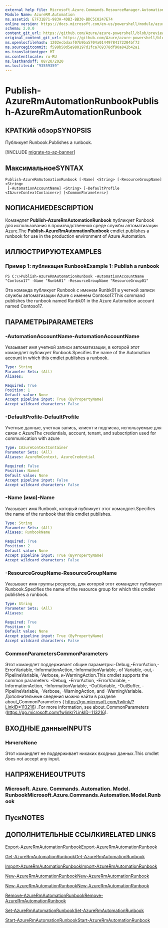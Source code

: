 ```yaml
---
external help file: Microsoft.Azure.Commands.ResourceManager.Automation.dll-Help.xml
Module Name: AzureRM.Automation
ms.assetid: E7F31B71-983A-4DB3-BB30-BDC5C0247E74
online version: https://docs.microsoft.com/en-us/powershell/module/azurerm.automation/publish-azurermautomationrunbook
schema: 2.0.0
content_git_url: https://github.com/Azure/azure-powershell/blob/preview/src/ResourceManager/Automation/Commands.Automation/help/Publish-AzureRMAutomationRunbook.md
original_content_git_url: https://github.com/Azure/azure-powershell/blob/preview/src/ResourceManager/Automation/Commands.Automation/help/Publish-AzureRMAutomationRunbook.md
ms.openlocfilehash: 1202ecbdaaf07b9ba5704a01449784172204bf73
ms.sourcegitcommit: f599b50d5e980197d1fca769378df90a842b42a1
ms.translationtype: MT
ms.contentlocale: ru-RU
ms.lasthandoff: 08/20/2020
ms.locfileid: "93559359"
---
```

# <span data-ttu-id="e010f-101">Publish-AzureRmAutomationRunbook</span><span class="sxs-lookup"><span data-stu-id="e010f-101">Publish-AzureRmAutomationRunbook</span></span>

## <span data-ttu-id="e010f-102">КРАТКИй обзор</span><span class="sxs-lookup"><span data-stu-id="e010f-102">SYNOPSIS</span></span>
<span data-ttu-id="e010f-103">Публикует Runbook.</span><span class="sxs-lookup"><span data-stu-id="e010f-103">Publishes a runbook.</span></span>

[!INCLUDE [migrate-to-az-banner](../../includes/migrate-to-az-banner.md)]

## <span data-ttu-id="e010f-104">Максимальное</span><span class="sxs-lookup"><span data-stu-id="e010f-104">SYNTAX</span></span>

```
Publish-AzureRmAutomationRunbook [-Name] <String> [-ResourceGroupName] <String>
 [-AutomationAccountName] <String> [-DefaultProfile <IAzureContextContainer>] [<CommonParameters>]
```

## <span data-ttu-id="e010f-105">NОПИСАНИЕ</span><span class="sxs-lookup"><span data-stu-id="e010f-105">DESCRIPTION</span></span>
<span data-ttu-id="e010f-106">Командлет **Publish-AzureRmAutomationRunbook** публикует Runbook для использования в производственной среде службы автоматизации Azure.</span><span class="sxs-lookup"><span data-stu-id="e010f-106">The **Publish-AzureRmAutomationRunbook** cmdlet publishes a runbook for use in the production environment of Azure Automation.</span></span>

## <span data-ttu-id="e010f-107">ИЛЛЮСТРИРУЮТ</span><span class="sxs-lookup"><span data-stu-id="e010f-107">EXAMPLES</span></span>

### <span data-ttu-id="e010f-108">Пример 1: публикация Runbook</span><span class="sxs-lookup"><span data-stu-id="e010f-108">Example 1: Publish a runbook</span></span>
```
PS C:\>Publish-AzureRmAutomationRunbook -AutomationAccountName "Contoso17" -Name "Runbk01" -ResourceGroupName "ResourceGroup01"
```

<span data-ttu-id="e010f-109">Эта команда публикует Runbook с именем Runbk01 в учетной записи службы автоматизации Azure с именем Contoso17.</span><span class="sxs-lookup"><span data-stu-id="e010f-109">This command publishes the runbook named Runbk01 in the Azure Automation account named Contoso17.</span></span>

## <span data-ttu-id="e010f-110">ПАРАМЕТРЫ</span><span class="sxs-lookup"><span data-stu-id="e010f-110">PARAMETERS</span></span>

### <span data-ttu-id="e010f-111">-AutomationAccountName</span><span class="sxs-lookup"><span data-stu-id="e010f-111">-AutomationAccountName</span></span>
<span data-ttu-id="e010f-112">Указывает имя учетной записи автоматизации, в которой этот командлет публикует Runbook.</span><span class="sxs-lookup"><span data-stu-id="e010f-112">Specifies the name of the Automation account in which this cmdlet publishes a runbook.</span></span>

```yaml
Type: String
Parameter Sets: (All)
Aliases: 

Required: True
Position: 1
Default value: None
Accept pipeline input: True (ByPropertyName)
Accept wildcard characters: False
```

### <span data-ttu-id="e010f-113">-DefaultProfile</span><span class="sxs-lookup"><span data-stu-id="e010f-113">-DefaultProfile</span></span>
<span data-ttu-id="e010f-114">Учетные данные, учетная запись, клиент и подписка, используемые для связи с Azure</span><span class="sxs-lookup"><span data-stu-id="e010f-114">The credentials, account, tenant, and subscription used for communication with azure</span></span>

```yaml
Type: IAzureContextContainer
Parameter Sets: (All)
Aliases: AzureRmContext, AzureCredential

Required: False
Position: Named
Default value: None
Accept pipeline input: False
Accept wildcard characters: False
```

### <span data-ttu-id="e010f-115">-Name (имя)</span><span class="sxs-lookup"><span data-stu-id="e010f-115">-Name</span></span>
<span data-ttu-id="e010f-116">Указывает имя Runbook, который публикует этот командлет.</span><span class="sxs-lookup"><span data-stu-id="e010f-116">Specifies the name of the runbook that this cmdlet publishes.</span></span>

```yaml
Type: String
Parameter Sets: (All)
Aliases: RunbookName

Required: True
Position: 2
Default value: None
Accept pipeline input: True (ByPropertyName)
Accept wildcard characters: False
```

### <span data-ttu-id="e010f-117">-ResourceGroupName</span><span class="sxs-lookup"><span data-stu-id="e010f-117">-ResourceGroupName</span></span>
<span data-ttu-id="e010f-118">Указывает имя группы ресурсов, для которой этот командлет публикует Runbook.</span><span class="sxs-lookup"><span data-stu-id="e010f-118">Specifies the name of the resource group for which this cmdlet publishes a runbook.</span></span>

```yaml
Type: String
Parameter Sets: (All)
Aliases: 

Required: True
Position: 0
Default value: None
Accept pipeline input: True (ByPropertyName)
Accept wildcard characters: False
```

### <span data-ttu-id="e010f-119">CommonParameters</span><span class="sxs-lookup"><span data-stu-id="e010f-119">CommonParameters</span></span>
<span data-ttu-id="e010f-120">Этот командлет поддерживает общие параметры:-Debug,-ErrorAction,-ErrorVariable,-InformationAction,-InformationVariable,-of Variable,-out,-PipelineVariable,-Verbose, и-WarningAction.</span><span class="sxs-lookup"><span data-stu-id="e010f-120">This cmdlet supports the common parameters: -Debug, -ErrorAction, -ErrorVariable, -InformationAction, -InformationVariable, -OutVariable, -OutBuffer, -PipelineVariable, -Verbose, -WarningAction, and -WarningVariable.</span></span> <span data-ttu-id="e010f-121">Дополнительные сведения можно найти в разделе about_CommonParameters ( https://go.microsoft.com/fwlink/?LinkID=113216) .</span><span class="sxs-lookup"><span data-stu-id="e010f-121">For more information, see about_CommonParameters (https://go.microsoft.com/fwlink/?LinkID=113216).</span></span>

## <span data-ttu-id="e010f-122">ВХОДНЫЕ данные</span><span class="sxs-lookup"><span data-stu-id="e010f-122">INPUTS</span></span>

### <span data-ttu-id="e010f-123">Ничего</span><span class="sxs-lookup"><span data-stu-id="e010f-123">None</span></span>
<span data-ttu-id="e010f-124">Этот командлет не поддерживает никаких входных данных.</span><span class="sxs-lookup"><span data-stu-id="e010f-124">This cmdlet does not accept any input.</span></span>

## <span data-ttu-id="e010f-125">НАПРЯЖЕНИЕ</span><span class="sxs-lookup"><span data-stu-id="e010f-125">OUTPUTS</span></span>

### <span data-ttu-id="e010f-126">Microsoft. Azure. Commands. Automation. Model. Runbook</span><span class="sxs-lookup"><span data-stu-id="e010f-126">Microsoft.Azure.Commands.Automation.Model.Runbook</span></span>

## <span data-ttu-id="e010f-127">Пуск</span><span class="sxs-lookup"><span data-stu-id="e010f-127">NOTES</span></span>

## <span data-ttu-id="e010f-128">ДОПОЛНИТЕЛЬНЫЕ ССЫЛКИ</span><span class="sxs-lookup"><span data-stu-id="e010f-128">RELATED LINKS</span></span>

[<span data-ttu-id="e010f-129">Export-AzureRmAutomationRunbook</span><span class="sxs-lookup"><span data-stu-id="e010f-129">Export-AzureRmAutomationRunbook</span></span>](./Export-AzureRMAutomationRunbook.md)

[<span data-ttu-id="e010f-130">Get-AzureRmAutomationRunbook</span><span class="sxs-lookup"><span data-stu-id="e010f-130">Get-AzureRmAutomationRunbook</span></span>](./Get-AzureRMAutomationRunbook.md)

[<span data-ttu-id="e010f-131">Import-AzureRmAutomationRunbook</span><span class="sxs-lookup"><span data-stu-id="e010f-131">Import-AzureRmAutomationRunbook</span></span>](./Import-AzureRMAutomationRunbook.md)

[<span data-ttu-id="e010f-132">New-AzureRmAutomationRunbook</span><span class="sxs-lookup"><span data-stu-id="e010f-132">New-AzureRmAutomationRunbook</span></span>](./New-AzureRMAutomationRunbook.md)

[<span data-ttu-id="e010f-133">New-AzureRmAutomationRunbook</span><span class="sxs-lookup"><span data-stu-id="e010f-133">New-AzureRmAutomationRunbook</span></span>](./New-AzureRMAutomationRunbook.md)

[<span data-ttu-id="e010f-134">Remove-AzureRmAutomationRunbook</span><span class="sxs-lookup"><span data-stu-id="e010f-134">Remove-AzureRmAutomationRunbook</span></span>](./Remove-AzureRMAutomationRunbook.md)

[<span data-ttu-id="e010f-135">Set-AzureRmAutomationRunbook</span><span class="sxs-lookup"><span data-stu-id="e010f-135">Set-AzureRmAutomationRunbook</span></span>](./Set-AzureRMAutomationRunbook.md)

[<span data-ttu-id="e010f-136">Start-AzureRmAutomationRunbook</span><span class="sxs-lookup"><span data-stu-id="e010f-136">Start-AzureRmAutomationRunbook</span></span>](./Start-AzureRMAutomationRunbook.md)


